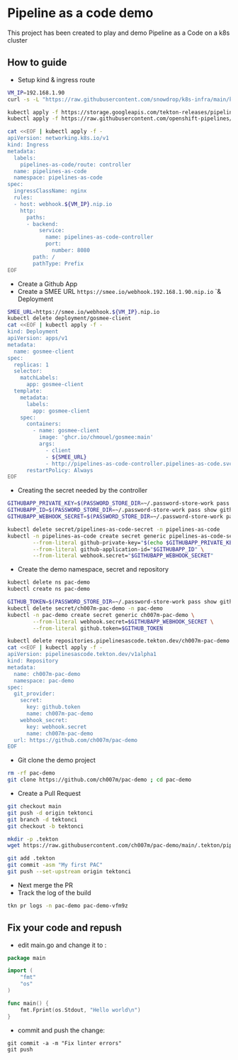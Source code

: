 # Pipeline as a code demo

This project has been created to play and demo Pipeline as a Code on a k8s cluster

## How to guide

- Setup kind & ingress route
```bash
VM_IP=192.168.1.90
curl -s -L "https://raw.githubusercontent.com/snowdrop/k8s-infra/main/kind/kind-reg-ingress.sh" | bash -s y latest kind 0 ${VM_IP}

kubectl apply -f https://storage.googleapis.com/tekton-releases/pipeline/latest/release.yaml
kubectl apply -f https://raw.githubusercontent.com/openshift-pipelines/pipelines-as-code/stable/release.k8s.yaml

cat <<EOF | kubectl apply -f -
apiVersion: networking.k8s.io/v1
kind: Ingress
metadata:
  labels:
    pipelines-as-code/route: controller
  name: pipelines-as-code
  namespace: pipelines-as-code
spec:
  ingressClassName: nginx
  rules:
  - host: webhook.${VM_IP}.nip.io
    http:
      paths:
      - backend:
          service:
            name: pipelines-as-code-controller
            port:
              number: 8080
        path: /
        pathType: Prefix
EOF
```

- Create a Github App
- Create a SMEE URL `https://smee.io/webhook.192.168.1.90.nip.io` `& Deployment
```bash
SMEE_URL=https://smee.io/webhook.${VM_IP}.nip.io
kubectl delete deployment/gosmee-client
cat <<EOF | kubectl apply -f -
kind: Deployment
apiVersion: apps/v1
metadata:
  name: gosmee-client
spec:
  replicas: 1
  selector:
    matchLabels:
      app: gosmee-client
  template:
    metadata:
      labels:
        app: gosmee-client
    spec:
      containers:
        - name: gosmee-client
          image: 'ghcr.io/chmouel/gosmee:main'
          args:
            - client
            - ${SMEE_URL}
            - http://pipelines-as-code-controller.pipelines-as-code.svc.cluster.local:8080
      restartPolicy: Always
EOF
```
- Creating the secret needed by the controller
```bash
GITHUBAPP_PRIVATE_KEY=$(PASSWORD_STORE_DIR=~/.password-store-work pass show github/apps/my-pipeline-as-code/private_key)
GITHUBAPP_ID=$(PASSWORD_STORE_DIR=~/.password-store-work pass show github/apps/my-pipeline-as-code/app_id | awk 'NR==1{print $1}')
GITHUBAPP_WEBHOOK_SECRET=$(PASSWORD_STORE_DIR=~/.password-store-work pass show github/apps/my-pipeline-as-code/webhook_secret | awk 'NR==1{print $1}')

kubectl delete secret/pipelines-as-code-secret -n pipelines-as-code
kubectl -n pipelines-as-code create secret generic pipelines-as-code-secret \
        --from-literal github-private-key="$(echo $GITHUBAPP_PRIVATE_KEY)" \
        --from-literal github-application-id="$GITHUBAPP_ID" \
        --from-literal webhook.secret="$GITHUBAPP_WEBHOOK_SECRET"
```
- Create the demo namespace, secret and repository
```bash
kubectl delete ns pac-demo
kubectl create ns pac-demo

GITHUB_TOKEN=$(PASSWORD_STORE_DIR=~/.password-store-work pass show github/apps/my-pipeline-as-code/github_token | awk 'NR==1{print $1}')
kubectl delete secret/ch007m-pac-demo -n pac-demo
kubectl -n pac-demo create secret generic ch007m-pac-demo \
        --from-literal webhook.secret=$GITHUBAPP_WEBHOOK_SECRET \
        --from-literal github.token=$GITHUB_TOKEN

kubectl delete repositories.pipelinesascode.tekton.dev/ch007m-pac-demo -n pac-demo
cat <<EOF | kubectl apply -f -
apiVersion: pipelinesascode.tekton.dev/v1alpha1
kind: Repository
metadata:
  name: ch007m-pac-demo
  namespace: pac-demo
spec:
  git_provider:
    secret:
      key: github.token
      name: ch007m-pac-demo
    webhook_secret:
      key: webhook.secret
      name: ch007m-pac-demo
  url: https://github.com/ch007m/pac-demo
EOF         
```
- Git clone the demo project
```bash
rm -rf pac-demo
git clone https://github.com/ch007m/pac-demo ; cd pac-demo
```
- Create a Pull Request
```bash
git checkout main
git push -d origin tektonci
git branch -d tektonci
git checkout -b tektonci

mkdir -p .tekton
wget https://raw.githubusercontent.com/ch007m/pac-demo/main/.tekton/pipelinerun.yaml -O k8s/pipelinerun.yaml

git add .tekton
git commit -asm "My first PAC"
git push --set-upstream origin tektonci
```
- Next merge the PR
- Track the log of the build
```bash
tkn pr logs -n pac-demo pac-demo-vfm9z
```

## Fix your code and repush

- edit main.go and change it to :

```go
package main

import (
	"fmt"
	"os"
)

func main() {
	fmt.Fprint(os.Stdout, "Hello world\n")
}
```

- commit and push the change:

```
git commit -a -m "Fix linter errors"
git push
```
